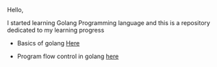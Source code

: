 Hello,

I started learning Golang Programming language and this is a repository dedicated to my learning progress

- Basics of golang [Here](https://github.com/zjoart/my_golang_learning_documentation/tree/Develop/basics_learning)

- Program flow control in golang [here](https://github.com/zjoart/my_golang_learning_documentation/tree/Develop/flow_control)

